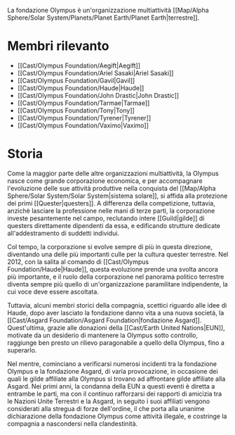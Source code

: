 La fondazione Olympus è un'organizzazione multiattività [[Map/Alpha Sphere/Solar System/Planets/Planet Earth/Planet Earth|terrestre]].

# Membri rilevanto

- [[Cast/Olympus Foundation/Aegift|Aegift]]
- [[Cast/Olympus Foundation/Ariel Sasaki|Ariel Sasaki]]
- [[Cast/Olympus Foundation/Gavil|Gavil]]
- [[Cast/Olympus Foundation/Haude|Haude]]
- [[Cast/Olympus Foundation/John Drastic|John Drastic]]
- [[Cast/Olympus Foundation/Tarmae|Tarmae]]
- [[Cast/Olympus Foundation/Tony|Tony]]
- [[Cast/Olympus Foundation/Tyrener|Tyrener]]
- [[Cast/Olympus Foundation/Vaximo|Vaximo]]

# Storia

Come la maggior parte delle altre organizzazioni multiattività, la Olympus nasce come grande corporazione economica, e per accompagnare l'evoluzione delle sue attività produttive nella conquista del [[Map/Alpha Sphere/Solar System/Solar System|sistema solare]], si affida alla protezione dei primi [[Quester|questers]]. A differenza della competizione, tuttavia, anzichè lasciare la professione nelle mani di terze parti, la corporazione investe pesantemente nel campo, reclutando intere [[Guild|gilde]] di questers direttamente dipendenti da essa, e edificando strutture dedicate all'addestramento di suddetti individui.

Col tempo, la corporazione si evolve sempre di più in questa direzione, diventando una delle più importanti culle per la cultura quester terrestre. Nel 2012, con la salita al comando di [[Cast/Olympus Foundation/Haude|Haude]], questa evoluzione prende una svolta ancora più importante, e il ruolo della corporazione nel panorama politico terrestre diventa sempre più quello di un'organizzazione paramilitare indipendente, la cui voce deve essere ascoltata.

Tuttavia, alcuni membri storici della compagnia, scettici riguardo alle idee di Haude, dopo aver lasciato la fondazione danno vita a una nuova società, la [[Cast/Asgard Foundation/Asgard Foundation|fondazione Asgard]]. Quest'ultima, grazie alle donazioni della [[Cast/Earth United Nations|EUN]], motivate da un desiderio di mantenere la Olympus sotto controllo, raggiunge ben presto un rilievo paragonabile a quello della Olympus, fino a superarlo.

Nel mentre, cominciano a verificarsi numerosi incidenti tra la fondazione Olympus e la fondazione Asgard, di varia provocazione, in occasione dei quali le gilde affiliate alla Olympus si trovano ad affrontare gilde affiliate alla Asgard. Nei primi anni, la condanna della EUN a questi eventi è diretta a entrambe le parti, ma con il continuo rafforzarsi dei rapporti di amicizia tra le Nazioni Unite Terrestri e la Asgard, in seguito i suoi affiliati vengono considerati alla stregua di forze dell'ordine, il che porta alla unanime dichiarazione della fondazione Olympus come attività illegale, e costringe la compagnia a nascondersi nella clandestinità.